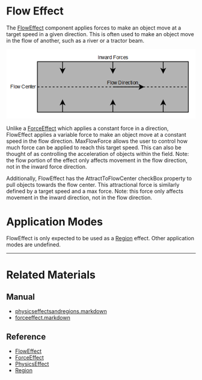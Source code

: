 # Flow Effect
The [FlowEffect](https://plasmaengine.github.io/PlasmaDocs/Plasma1/C++/code_reference/class_reference/floweffect.markdown) component applies forces to make an object move at a target speed in a given direction. This is often used to make an object move in the flow of another, such as a river or a tractor beam.

![FlowEffect](https://raw.githubusercontent.com/PlasmaEngine/PlasmaDocs/master/media/46701.png)


Unlike a [ForceEffect](https://plasmaengine.github.io/PlasmaDocs/Plasma1/Editor/physics/physicseffectsandregions/forceeffect.markdown) which applies a constant force in a direction, FlowEffect applies a variable force to make an object move at a constant speed in the flow direction. MaxFlowForce  allows the user to control how much force can be applied to reach this target speed. This can also be thought of as controlling the acceleration of objects within the field. Note: the flow portion of the effect only affects movement in the flow direction, not in the inward force direction.

Additionally, FlowEffect has the AttractToFlowCenter checkBox property to pull objects towards the flow center. This attractional force is similarly defined by a target speed and a max force. Note: this force only affects movement in the inward direction, not in the flow direction.

 #  Application Modes
FlowEffect is only expected to be used as a [Region](https://plasmaengine.github.io/PlasmaDocs/Plasma1/C++/code_reference/class_reference/region.markdown) effect. Other application modes are undefined.

---
 #  Related Materials
 ##  Manual
- [physicseffectsandregions.markdown](https://plasmaengine.github.io/PlasmaDocs/Plasma1/Editor/physics/physicseffectsandregions.markdown)
- [forceeffect.markdown](https://plasmaengine.github.io/PlasmaDocs/Plasma1/Editor/physics/physicseffectsandregions/forceeffect.markdown)

 ##  Reference
- [FlowEffect](https://plasmaengine.github.io/PlasmaDocs/Plasma1/C++/code_reference/class_reference/floweffect.markdown)
- [ForceEffect](https://plasmaengine.github.io/PlasmaDocs/Plasma1/C++/code_reference/class_reference/forceeffect.markdown)
- [PhysicsEffect](https://plasmaengine.github.io/PlasmaDocs/Plasma1/C++/code_reference/class_reference/physicseffect.markdown)
- [Region](https://plasmaengine.github.io/PlasmaDocs/Plasma1/C++/code_reference/class_reference/region.markdown)
 

 